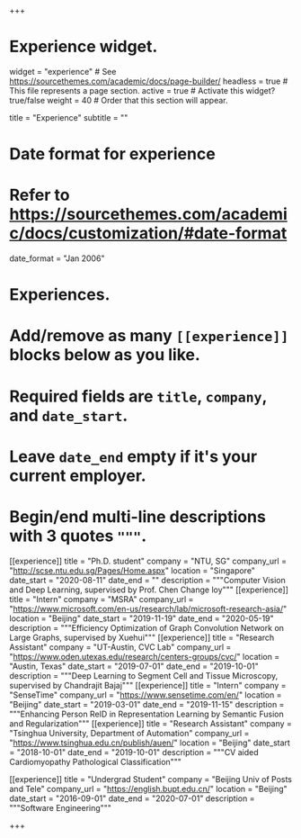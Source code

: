 +++
# Experience widget.
widget = "experience"  # See https://sourcethemes.com/academic/docs/page-builder/
headless = true  # This file represents a page section.
active = true  # Activate this widget? true/false
weight = 40  # Order that this section will appear.

title = "Experience"
subtitle = ""

# Date format for experience
#   Refer to https://sourcethemes.com/academic/docs/customization/#date-format
date_format = "Jan 2006"

# Experiences.
#   Add/remove as many `[[experience]]` blocks below as you like.
#   Required fields are `title`, `company`, and `date_start`.
#   Leave `date_end` empty if it's your current employer.
#   Begin/end multi-line descriptions with 3 quotes `"""`.
[[experience]]
  title = "Ph.D. student"
  company = "NTU, SG"
  company_url = "http://scse.ntu.edu.sg/Pages/Home.aspx"
  location = "Singapore"
  date_start = "2020-08-11"
  date_end = ""
  description = """Computer Vision and Deep Learning, supervised by Prof. Chen Change loy"""
[[experience]]
  title = "Intern"
  company = "MSRA"
  company_url = "https://www.microsoft.com/en-us/research/lab/microsoft-research-asia/"
  location = "Beijing"
  date_start = "2019-11-19"
  date_end = "2020-05-19"
  description = """Efficiency Optimization of Graph Convolution Network on Large Graphs, supervised by Xuehui"""
[[experience]]
  title = "Research Assistant"
  company = "UT-Austin, CVC Lab"
  company_url = "https://www.oden.utexas.edu/research/centers-groups/cvc/"
  location = "Austin, Texas"
  date_start = "2019-07-01"
  date_end = "2019-10-01"
  description = """Deep Learning to Segment Cell and Tissue Microscopy, supervised by Chandrajit Bajaj"""
[[experience]]
  title = "Intern"
  company = "SenseTime"
  company_url = "https://www.sensetime.com/en/"
  location = "Beijing"
  date_start = "2019-03-01"
  date_end = "2019-11-15"
  description = """Enhancing Person ReID in Representation Learning by Semantic Fusion and Regularization"""
[[experience]]
  title = "Research Assistant"
  company = "Tsinghua University, Department of Automation"
  company_url = "https://www.tsinghua.edu.cn/publish/auen/"
  location = "Beijing"
  date_start = "2018-10-01"
  date_end = "2019-10-01"
  description = """CV aided Cardiomyopathy Pathological Classification"""

[[experience]]
  title = "Undergrad Student"
  company = "Beijing Univ of Posts and Tele"
  company_url = "https://english.bupt.edu.cn/"
  location = "Beijing"
  date_start = "2016-09-01"
  date_end = "2020-07-01"
  description = """Software Engineering"""

+++
